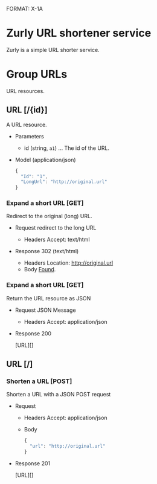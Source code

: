 FORMAT: X-1A

# Zurly URL shortener service
Zurly is a simple URL shorter service.

# Group URLs
URL resources.

## URL [/{id}]
A URL resource.

+ Parameters
  + id (string, `a1`) ... The id of the URL.

+ Model (application/json)

    ```js
    {
      "Id": "1",
      "LongUrl": "http://original.url"
    }
    ```

### Expand a short URL [GET]
Redirect to the original (long) URL.

+ Request redirect to the long URL
  + Headers
      Accept: text/html

+ Response 302 (text/html)
  + Headers
      Location: http://original.url
  + Body
      <a href="http://original.url">Found</a>.

### Expand a short URL [GET]
Return the URL resource as JSON

+ Request JSON Message
  + Headers
      Accept: application/json

+ Response 200

  [URL][]

## URL [/]

### Shorten a URL [POST]
Shorten a URL with a JSON POST request

+ Request
  + Headers
      Accept: application/json
  + Body

    ```js
    {
      "url": "http://original.url"
    }
    ```

+ Response 201

  [URL][]
